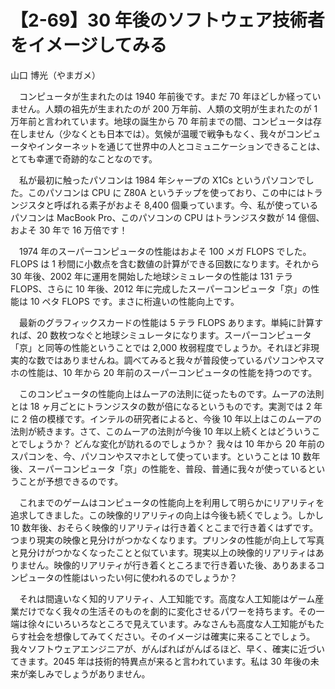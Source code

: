 # 【2-69】30 年後のソフトウェア技術者をイメージしてみる

<div class="author">山口 博光（やまガメ）</div>

　コンピュータが生まれたのは 1940 年前後です。まだ 70 年ほどしか経っていません。人類の祖先が生まれたのが 200 万年前、人類の文明が生まれたのが 1 万年前と言われています。地球の誕生から 70 年前までの間、コンピュータは存在しません（少なくとも日本では）。気候が温暖で戦争もなく、我々がコンピュータやインターネットを通じて世界中の人とコミュニケーションできることは、とても幸運で奇跡的なことなのです。

　私が最初に触ったパソコンは 1984 年シャープの X1Cs というパソコンでした。このパソコンは CPU に Z80A というチップを使っており、この中にはトランジスタと呼ばれる素子がおよそ 8,400 個乗っています。今、私が使っているパソコンは MacBook Pro、このパソコンの CPU はトランジスタ数が 14 億個、およそ 30 年で 16 万倍です！

　1974 年のスーパーコンピュータの性能はおよそ 100 メガ FLOPS でした。FLOPS は 1 秒間に小数点を含む数値の計算ができる回数になります。それから 30 年後、2002 年に運用を開始した地球シミュレータの性能は 131 テラ FLOPS、さらに 10 年後、2012 年に完成したスーパーコンピュータ「京」の性能は 10 ペタ FLOPS です。まさに桁違いの性能向上です。

　最新のグラフィックスカードの性能は 5 テラ FLOPS あります。単純に計算すれば、20 数枚つなぐと地球シミュレータになります。スーパーコンピュータ「京」と同等の性能ということでは 2,000 枚弱程度でしょうか。それほど非現実的な数ではありませんね。調べてみると我々が普段使っているパソコンやスマホの性能は、10 年から 20 年前のスーパーコンピュータの性能を持つのです。

　このコンピュータの性能向上はムーアの法則に従ったものです。ムーアの法則とは 18 ヶ月ごとにトランジスタの数が倍になるというものです。実測では 2 年に 2 倍の模様です。インテルの研究者によると、今後 10 年以上はこのムーアの法則が続きます。さて、このムーアの法則が今後 10 年以上続くとはどういうことでしょうか？ どんな変化が訪れるのでしょうか？ 我々は 10 年から 20 年前のスパコンを、今、パソコンやスマホとして使っています。ということは 10 数年後、スーパーコンピュータ「京」の性能を、普段、普通に我々が使っているということが予想できるのです。

　これまでのゲームはコンピュータの性能向上を利用して明らかにリアリティを追求してきました。この映像的リアリティの向上は今後も続くでしょう。しかし 10 数年後、おそらく映像的リアリティは行き着くとこまで行き着くはずです。つまり現実の映像と見分けがつかなくなります。プリンタの性能が向上して写真と見分けがつかなくなったことと似ています。現実以上の映像的リアリティはありません。映像的リアリティが行き着くところまで行き着いた後、ありあまるコンピュータの性能はいったい何に使われるのでしょうか？

　それは間違いなく知的リアリティ、人工知能です。高度な人工知能はゲーム産業だけでなく我々の生活そのものを劇的に変化させるパワーを持ちます。その一端は徐々にいろいろなところで見えています。みなさんも高度な人工知能がもたらす社会を想像してみてください。そのイメージは確実に来ることでしょう。我々ソフトウェアエンジニアが、がんばればがんばるほど、早く、確実に近づいてきます。2045 年は技術的特異点が来ると言われています。私は 30 年後の未来が楽しみでしょうがありません。
